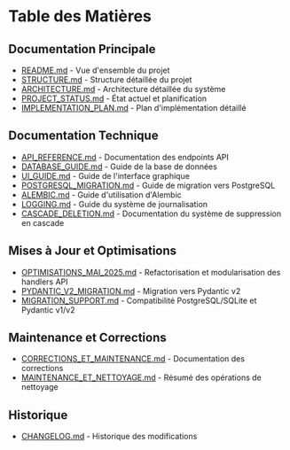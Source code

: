# Table des Matières

## Documentation Principale
- [README.md](README.md) - Vue d'ensemble du projet
- [STRUCTURE.md](STRUCTURE.md) - Structure détaillée du projet
- [ARCHITECTURE.md](ARCHITECTURE.md) - Architecture détaillée du système
- [PROJECT_STATUS.md](PROJECT_STATUS.md) - État actuel et planification
- [IMPLEMENTATION_PLAN.md](IMPLEMENTATION_PLAN.md) - Plan d'implémentation détaillé

## Documentation Technique
- [API_REFERENCE.md](API_REFERENCE.md) - Documentation des endpoints API
- [DATABASE_GUIDE.md](DATABASE_GUIDE.md) - Guide de la base de données
- [UI_GUIDE.md](UI_GUIDE.md) - Guide de l'interface graphique
- [POSTGRESQL_MIGRATION.md](POSTGRESQL_MIGRATION.md) - Guide de migration vers PostgreSQL
- [ALEMBIC.md](ALEMBIC.md) - Guide d'utilisation d'Alembic
- [LOGGING.md](LOGGING.md) - Guide du système de journalisation
- [CASCADE_DELETION.md](CASCADE_DELETION.md) - Documentation du système de suppression en cascade

## Mises à Jour et Optimisations
- [OPTIMISATIONS_MAI_2025.md](OPTIMISATIONS_MAI_2025.md) - Refactorisation et modularisation des handlers API
- [PYDANTIC_V2_MIGRATION.md](PYDANTIC_V2_MIGRATION.md) - Migration vers Pydantic v2
- [MIGRATION_SUPPORT.md](MIGRATION_SUPPORT.md) - Compatibilité PostgreSQL/SQLite et Pydantic v1/v2

## Maintenance et Corrections
- [CORRECTIONS_ET_MAINTENANCE.md](CORRECTIONS_ET_MAINTENANCE.md) - Documentation des corrections
- [MAINTENANCE_ET_NETTOYAGE.md](MAINTENANCE_ET_NETTOYAGE.md) - Résumé des opérations de nettoyage

## Historique
- [CHANGELOG.md](CHANGELOG.md) - Historique des modifications 